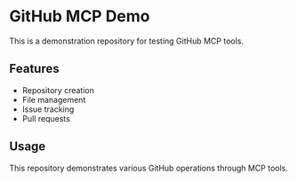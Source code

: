 # GitHub MCP Demo

This is a demonstration repository for testing GitHub MCP tools.

## Features
- Repository creation
- File management
- Issue tracking
- Pull requests

## Usage
This repository demonstrates various GitHub operations through MCP tools.